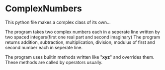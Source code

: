 # ComplexNumbers
This python file makes a complex class of its own...

The program takes two complex numbers each in a seperate line written by two spaced integers(first one real part and second imaginary)
The program returns addition, subtraction, multiplication, division, modulus of first and second number each in seperate line.

The program uses builtin methods written like "__xyz__" and overrides them. These methods are called by operators usually.
